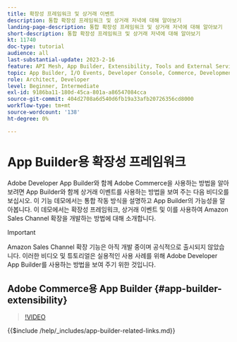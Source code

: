 ```yaml
---
title: 확장성 프레임워크 및 상거래 이벤트
description: 통합 확장성 프레임워크 및 상거래 저녁에 대해 알아보기
landing-page-description: 통합 확장성 프레임워크 및 상거래 저녁에 대해 알아보기
short-description: 통합 확장성 프레임워크 및 상거래 저녁에 대해 알아보기
kt: 11740
doc-type: tutorial
audience: all
last-substantial-update: 2023-2-16
feature: API Mesh, App Builder, Extensibility, Tools and External Services, Eventing, Backend Development
topic: App Builder, I/O Events, Developer Console, Commerce, Development, Integrations
role: Architect, Developer
level: Beginner, Intermediate
exl-id: 9186ba11-180d-45ca-801a-a86547084cca
source-git-commit: 404d2708a6d540d6fb19a33afb20726356cd8000
workflow-type: tm+mt
source-wordcount: '138'
ht-degree: 0%

---
```


# App Builder용 확장성 프레임워크

Adobe Developer App Builder와 함께 Adobe Commerce을 사용하는 방법을 알아보려면 App Builder와 함께 상거래 이벤트를 사용하는 방법을 보여 주는 다음 비디오를 보십시오. 이 기능 데모에서는 통합 작동 방식을 설명하고 App Builder의 가능성을 알아봅니다. 이 데모에서는 확장성 프레임워크, 상거래 이벤트 및 이를 사용하여 Amazon Sales Channel 확장을 개발하는 방법에 대해 소개합니다.

>[!IMPORTANT]
>
>Amazon Sales Channel 확장 기능은 아직 개발 중이며 공식적으로 출시되지 않았습니다.  이러한 비디오 및 튜토리얼은 실용적인 사용 사례를 위해 Adobe Developer App Builder를 사용하는 방법을 보여 주기 위한 것입니다.

## Adobe Commerce용 App Builder {#app-builder-extensibility}

>[!VIDEO](https://video.tv.adobe.com/v/3413328?quality=12&learn=on)

{{$include /help/_includes/app-builder-related-links.md}}
